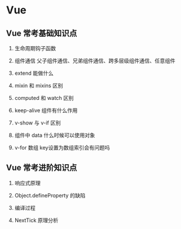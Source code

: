 # Vue

## Vue 常考基础知识点
1. ⽣命周期钩⼦函数
   
2. 组件通信
⽗⼦组件通信、兄弟组件通信、跨多层级组件通信、任意组件

3. extend 能做什么

4. mixin 和 mixins 区别

5. computed 和 watch 区别

6. keep-alive 组件有什么作⽤

7. v-show 与 v-if 区别

8. 组件中 data 什么时候可以使⽤对象

9. v-for 数组 key设置为数组索引会有问题吗

## Vue 常考进阶知识点
1. 响应式原理
   
2. Object.defineProperty 的缺陷

3. 编译过程

4. NextTick 原理分析

